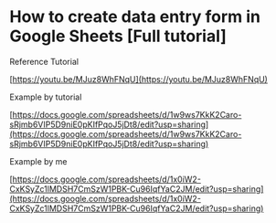 # How to create data entry form in Google Sheets \[Full tutorial]

Reference Tutorial

[https://youtu.be/MJuz8WhFNqU](https://youtu.be/MJuz8WhFNqU)

Example by tutorial

[https://docs.google.com/spreadsheets/d/1w9ws7KkK2Caro-sRjmb6VIP5D9niE0pKIfPqoJ5jDt8/edit?usp=sharing](https://docs.google.com/spreadsheets/d/1w9ws7KkK2Caro-sRjmb6VIP5D9niE0pKIfPqoJ5jDt8/edit?usp=sharing)

Example by me

[https://docs.google.com/spreadsheets/d/1x0iW2-CxKSyZc1lMDSH7CmSzW1PBK-Cu96IqfYaC2JM/edit?usp=sharing](https://docs.google.com/spreadsheets/d/1x0iW2-CxKSyZc1lMDSH7CmSzW1PBK-Cu96IqfYaC2JM/edit?usp=sharing)

<figure><img src=".gitbook/assets/image (2) (1).png" alt=""><figcaption></figcaption></figure>

<figure><img src=".gitbook/assets/image.png" alt=""><figcaption></figcaption></figure>

<figure><img src=".gitbook/assets/Screenshot[2]-01.png" alt=""><figcaption></figcaption></figure>

<figure><img src=".gitbook/assets/image (9) (1) (1) (1).png" alt=""><figcaption></figcaption></figure>

<figure><img src=".gitbook/assets/image (8) (1).png" alt=""><figcaption></figcaption></figure>

<figure><img src=".gitbook/assets/image (6).png" alt=""><figcaption></figcaption></figure>

<figure><img src=".gitbook/assets/image (7) (1).png" alt=""><figcaption></figcaption></figure>

<figure><img src=".gitbook/assets/image (3).png" alt=""><figcaption></figcaption></figure>

<figure><img src=".gitbook/assets/image (10) (1).png" alt=""><figcaption></figcaption></figure>

<figure><img src=".gitbook/assets/image (9) (1) (1).png" alt=""><figcaption></figcaption></figure>

<figure><img src=".gitbook/assets/image (8).png" alt=""><figcaption></figcaption></figure>

<figure><img src=".gitbook/assets/image (11).png" alt=""><figcaption></figcaption></figure>

<figure><img src=".gitbook/assets/image (4).png" alt=""><figcaption></figcaption></figure>



<figure><img src=".gitbook/assets/image (7).png" alt=""><figcaption></figcaption></figure>

<figure><img src=".gitbook/assets/image (14).png" alt=""><figcaption></figcaption></figure>

<figure><img src=".gitbook/assets/image (2).png" alt=""><figcaption></figcaption></figure>

<div>

<figure><img src=".gitbook/assets/Screenshot from 2023-05-16 06-45-22.png" alt=""><figcaption></figcaption></figure>

 

<figure><img src=".gitbook/assets/Screenshot from 2023-05-16 06-47-21.png" alt=""><figcaption></figcaption></figure>

 

<figure><img src=".gitbook/assets/Screenshot from 2023-05-16 06-48-32.png" alt=""><figcaption></figcaption></figure>

 

<figure><img src=".gitbook/assets/Screenshot from 2023-05-16 06-50-17.png" alt=""><figcaption></figcaption></figure>

</div>



<figure><img src=".gitbook/assets/Screenshot from 2023-05-16 08-37-26.png" alt=""><figcaption></figcaption></figure>
